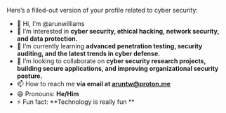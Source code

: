 Here’s a filled-out version of your profile related to cyber security:

- 👋 Hi, I’m @arunwilliams
- 👀 I’m interested in **cyber security, ethical hacking, network security, and data protection.**
- 🌱 I’m currently learning **advanced penetration testing, security auditing, and the latest trends in cyber defense.**
- 💞️ I’m looking to collaborate on **cyber security research projects, building secure applications, and improving organizational security posture.**
- 📫 How to reach me **via email at aruntw@proton.me**
- 😄 Pronouns: **He/Him**
- ⚡ Fun fact: **Technology is really fun **

<!---
arunwilliams/arunwilliams is a ✨ special ✨ repository because its `README.md` (this file) appears on your GitHub profile.
You can click the Preview link to take a look at your changes.
--->
